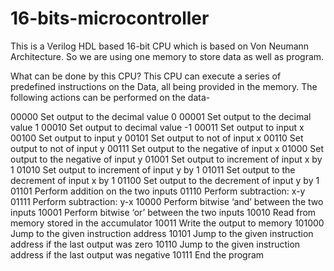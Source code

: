# 16-bits-microcontroller
This is a Verilog HDL based 16-bit CPU which is based on Von Neumann Architecture. So we are using one memory to store data as well as program.

What can be done by this CPU?
This CPU can execute a series of predefined instructions on the Data, all being provided in the memory. The following actions can be performed on the data-

00000 Set output to the decimal value 0
00001 Set output to the decimal value 1
00010 Set output to decimal value -1
00011 Set output to input x
00100 Set output to input y
00101 Set output to not of input x
00110 Set output to not of input y
00111 Set output to the negative of input x
01000 Set output to the negative of input y
01001 Set output to increment of input x by 1
01010 Set output to increment of input y by 1
01011 Set output to the decrement of input x by 1
01100 Set output to the decrement of input y by 1
01101 Perform addition on the two inputs
01110 Perform subtraction: x-y
01111 Perform subtraction: y-x
10000 Perform bitwise ‘and’ between the two inputs
10001 Perform bitwise ‘or’ between the two inputs
10010 Read from memory stored in the accumulator
10011 Write the output to memory
101000 Jump to the given instruction address
10101 Jump to the given instruction address if the last output was zero
10110 Jump to the given instruction address if the last output was negative
10111 End the program
